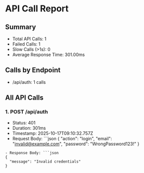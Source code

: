 # API Call Report

## Summary
- Total API Calls: 1
- Failed Calls: 1
- Slow Calls (>1s): 0
- Average Response Time: 301.00ms

## Calls by Endpoint
- /api/auth: 1 calls

## All API Calls

### 1. POST /api/auth
- Status: 401
- Duration: 301ms
- Timestamp: 2025-10-17T09:10:32.757Z
- Request Body: ```json
{
  "action": "login",
  "email": "invalid@example.com",
  "password": "WrongPassword123!"
}
```
- Response Body: ```json
{
  "message": "Invalid credentials"
}
```
